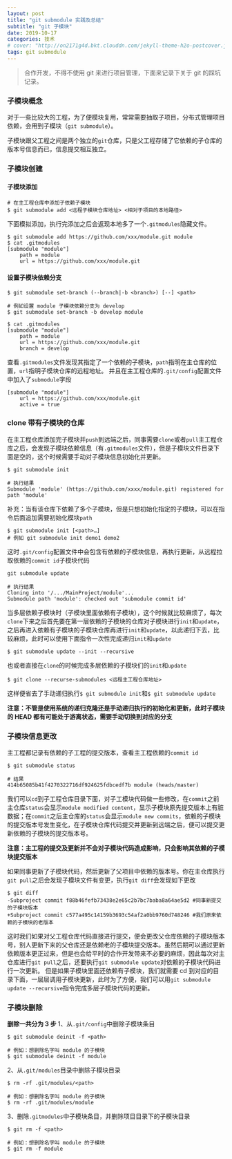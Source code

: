 ```yaml
---
layout: post
title: "git submodule 实践及总结"
subtitle: "git 子模块"
date: 2019-10-17
categories: 技术
# cover: "http://on2171g4d.bkt.clouddn.com/jekyll-theme-h2o-postcover.jpg"
tags: git submodule
---
```


> 合作开发，不得不使用 git 来进行项目管理，下面来记录下关于 git 的踩坑记录。

### 子模块概念

对于一些比较大的工程，为了便模块复用，常常需要抽取子项目，分布式管理项目依赖，会用到子模块（`git submodule`）。

子模块跟父工程之间是两个独立的`git`仓库，只是父工程存储了它依赖的子仓库的版本号信息而已，信息提交相互独立。

### 子模块创建

#### 子模块添加

```
# 在主工程仓库中添加子依赖子模块
$ git submodule add <远程子模块仓库地址> <相对于项目的本地路径>
```

下面模拟添加，执行完添加之后会返现本地多了一个`.gitmodules`隐藏文件。

```
$ git submodule add https://github.com/xxx/module.git module
$ cat .gitmodules
[submodule "module"]
	path = module
	url = https://github.com/xxx/module.git
```

#### 设置子模块依赖分支

```
$ git submodule set-branch (--branch|-b <branch>) [--] <path>

# 例如设置 module 子模块依赖分支为 develop
$ git submodule set-branch -b develop module

$ cat .gitmodules
[submodule "module"]
    path = module
    url = https://github.com/xxx/module.git
    branch = develop
```

查看`.gitmodules`文件发现其指定了一个依赖的子模块，`path`指明在主仓库的位置，`url`指明子模块仓库的远程地址。
并且在主工程仓库的`.git/config`配置文件中加入了`submodule`字段

```
[submodule "module"]
	url = https://github.com/xxx/module.git
	active = true
```

### clone 带有子模块的仓库

在主工程仓库添加完子模块并`push`到远端之后，同事需要`clone`或者`pull`主工程仓库之后，会发现子模块依赖信息（有`.gitmodules`文件），但是子模块文件目录下面是空的，这个时候需要手动对子模块信息初始化并更新。

```
$ git submodule init

# 执行结果
Submodule 'module' (https://github.com/xxxx/module.git) registered for path 'module'
```

补充：当有该仓库下依赖了多个子模块，但是只想初始化指定的子模块，可以在指令后面追加需要初始化模块`path`

```
$ git submodule init [<path>…]
# 例如 git submodule init demo1 demo2
```

这时`.git/config`配置文件中会包含有依赖的子模块信息，再执行更新，从远程拉取依赖的`commit id`子模块代码

```
git submodule update

# 执行结果
Cloning into '/.../MainProject/module'...
Submodule path 'module': checked out 'submodule commit id'
```

当多层依赖子模块时（子模块里面依赖有子模块），这个时候就比较麻烦了，每次`clone`下来之后首先要在第一层依赖的子模块的仓库对子模块进行`init`和`update`，之后再进入依赖有子模块的子模块仓库再进行`init`和`update`，以此递归下去，比较麻烦，此时可以使用下面指令一次性完成递归`init`和`update`

```
$ git submodule update --init --recursive
```

也或者直接在`clone`的时候完成多层依赖的子模块们的`init`和`update`

```
$ git clone --recurse-submodules <远程主工程仓库地址>
```

这样便省去了手动递归执行`$ git submodule init`和`$ git submodule update`

**注意：不管是使用系统的递归克隆还是手动递归执行的初始化和更新，此时子模块的 HEAD 都有可能处于游离状态，需要手动切换到对应的分支**

### 子模块信息更改

主工程都记录有依赖的子工程的提交版本，查看主工程依赖的`commit id`

```
$ git submodule status

# 结果
414b65085b41f4270322716df924625fdbcedf7b module (heads/master)
```

我们可以`cd`到子工程仓库目录下面，对子工模块代码做一些修改，在`commit`之前主仓库`status`会显示`module modified content`，显示子模块原先提交版本上有脏数据；在`commit`之后主仓库的`status`会显示`module new commits`，依赖的子模块的提交版本号发生变化，在子模块仓库代码提交并更新到远端之后，便可以提交更新依赖的子模块的提交版本号。

**注意：主工程的提交及更新并不会对子模块代码造成影响，只会影响其依赖的子模块提交版本**

如果同事更新了子模块代码，然后更新了父项目中依赖的版本号。你在主仓库执行`git pull`之后会发现子模块文件有变更，执行`git diff`会发现如下更改

```
$ git diff
-Subproject commit f88b46fefb73438e2e65c2b7bc7baba8a64ae5d2 #同事新提交的子模块版本
+Subproject commit c577a495c14159b3693c54af2a0bb9760d748246 #我们原来依赖的子模块的老版本
```

这时我们如果对父工程仓库代码直接进行提交，便会更改父仓库依赖的子模块版本号，别人更新下来的父仓库还是依赖老的子模块提交版本。虽然后期可以通过更新依赖版本更正过来，但是也会给平时的合作开发带来不必要的麻烦，因此每次对主仓库进行`git pull`之后，还要执行`git submodule update`对依赖的子模块代码进行一次更新。
但是如果子模块里面还依赖有子模块，我们就需要 cd 到对应的目录下面，一层层调用子模块更新，此时为了方便，我们可以用`git submodule update --recursive`指令完成多层子模块代码的更新。

### 子模块删除

**删除一共分为 3 步**
1、从`.git/config`中删除子模块条目

```
$ git submodule deinit -f <path>

# 例如：想删除名字叫 module 的子模块
$ git submodule deinit -f module
```

2、从`.git/modules`目录中删除子模块目录

```
$ rm -rf .git/modules/<path>

# 例如：想删除名字叫 module 的子模块
$ rm -rf .git/modules/module
```

3、删除`.gitmodules`中子模块条目，并删除项目目录下的子模块目录

```
$ git rm -f <path>

# 例如：想删除名字叫 module 的子模块
$ git rm -f module
```
